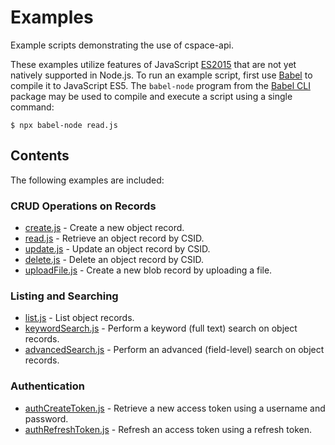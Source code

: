 # Examples

Example scripts demonstrating the use of cspace-api.

These examples utilize features of JavaScript [ES2015](https://github.com/lukehoban/es6features#readme) that are not yet natively supported in Node.js. To run an example script, first use [Babel](http://babeljs.io/) to compile it to JavaScript ES5. The `babel-node` program from the [Babel CLI](https://babeljs.io/docs/usage/cli/) package may be used to compile and execute a script using a single command:

```
$ npx babel-node read.js
```

## Contents

The following examples are included:

### CRUD Operations on Records

- [create.js](./create.js) - Create a new object record.
- [read.js](./read.js) - Retrieve an object record by CSID.
- [update.js](./update.js) - Update an object record by CSID.
- [delete.js](./delete.js) - Delete an object record by CSID.
- [uploadFile.js](./uploadFile.js) - Create a new blob record by uploading a file.

### Listing and Searching

- [list.js](./list.js) - List object records.
- [keywordSearch.js](./keywordSearch.js) - Perform a keyword (full text) search on object records.
- [advancedSearch.js](./advancedSearch.js) - Perform an advanced (field-level) search on object records.

### Authentication

- [authCreateToken.js](./authCreateToken.js) - Retrieve a new access token using a username and password.
- [authRefreshToken.js](./authRefreshToken.js) - Refresh an access token using a refresh token.
